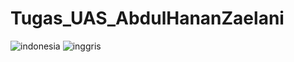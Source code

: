 # Tugas_UAS_AbdulHananZaelani
![indonesia](https://user-images.githubusercontent.com/95727281/149498046-d914832d-ad48-49f6-9322-752665195a44.gif)
![inggris](https://user-images.githubusercontent.com/95727281/149498060-9615e603-cb76-4e57-9878-be4e8538a1a7.gif)
